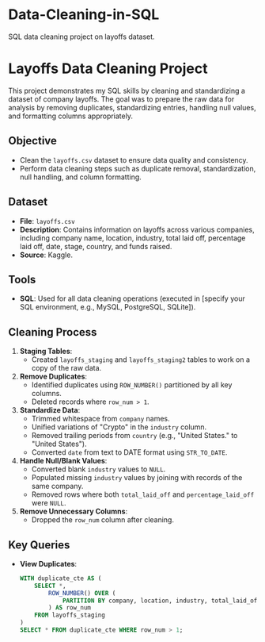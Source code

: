# Data-Cleaning-in-SQL
SQL data cleaning project on layoffs dataset.


# Layoffs Data Cleaning Project

This project demonstrates my SQL skills by cleaning and standardizing a dataset of company layoffs. The goal was to prepare the raw data for analysis by removing duplicates, standardizing entries, handling null values, and formatting columns appropriately.

## Objective
- Clean the `layoffs.csv` dataset to ensure data quality and consistency.
- Perform data cleaning steps such as duplicate removal, standardization, null handling, and column formatting.

## Dataset
- **File**: `layoffs.csv` 
- **Description**: Contains information on layoffs across various companies, including company name, location, industry, total laid off, percentage laid off, date, stage, country, and funds raised.
- **Source**: Kaggle.

## Tools
- **SQL**: Used for all data cleaning operations (executed in [specify your SQL environment, e.g., MySQL, PostgreSQL, SQLite]).

## Cleaning Process
1. **Staging Tables**:
   - Created `layoffs_staging` and `layoffs_staging2` tables to work on a copy of the raw data.
2. **Remove Duplicates**:
   - Identified duplicates using `ROW_NUMBER()` partitioned by all key columns.
   - Deleted records where `row_num > 1`.
3. **Standardize Data**:
   - Trimmed whitespace from `company` names.
   - Unified variations of "Crypto" in the `industry` column.
   - Removed trailing periods from `country` (e.g., "United States." to "United States").
   - Converted `date` from text to DATE format using `STR_TO_DATE`.
4. **Handle Null/Blank Values**:
   - Converted blank `industry` values to `NULL`.
   - Populated missing `industry` values by joining with records of the same company.
   - Removed rows where both `total_laid_off` and `percentage_laid_off` were `NULL`.
5. **Remove Unnecessary Columns**:
   - Dropped the `row_num` column after cleaning.

## Key Queries
- **View Duplicates**:
  ```sql
  WITH duplicate_cte AS (
      SELECT *,
          ROW_NUMBER() OVER (
              PARTITION BY company, location, industry, total_laid_off, percentage_laid_off, `date`, stage, country, funds_raised_millions
          ) AS row_num
      FROM layoffs_staging
  )
  SELECT * FROM duplicate_cte WHERE row_num > 1;
